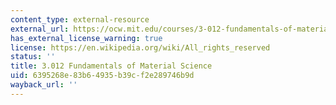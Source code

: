 ```yaml
---
content_type: external-resource
external_url: https://ocw.mit.edu/courses/3-012-fundamentals-of-materials-science-fall-2005/
has_external_license_warning: true
license: https://en.wikipedia.org/wiki/All_rights_reserved
status: ''
title: 3.012 Fundamentals of Material Science
uid: 6395268e-83b6-4935-b39c-f2e289746b9d
wayback_url: ''
---
```

